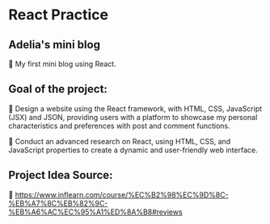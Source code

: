 # React Practice

## Adelia's mini blog
📌 My first mini blog using React.

## Goal of the project:
📌 Design a website using the React framework, with HTML, CSS, JavaScript (JSX) and JSON, providing users with a platform to showcase my personal characteristics and preferences with post and comment functions.

📌 Conduct an advanced research on React, using HTML, CSS, and JavaScript properties to create a dynamic and user-friendly web interface.

## Project Idea Source:
📌 https://www.inflearn.com/course/%EC%B2%98%EC%9D%8C-%EB%A7%8C%EB%82%9C-%EB%A6%AC%EC%95%A1%ED%8A%B8#reviews
